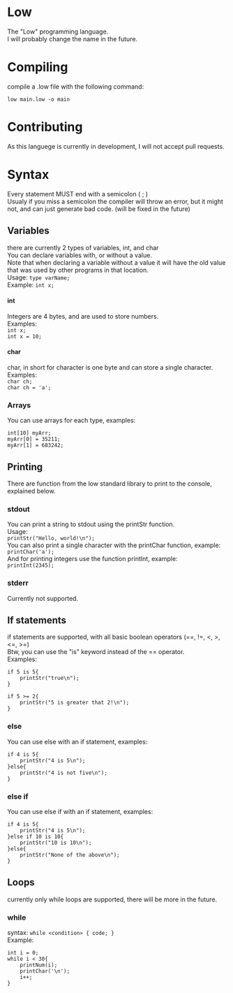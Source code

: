 # Low
The "Low" programming language. \
I will probably change the name in the future.

# Compiling
compile a .low file with the following command:
```
low main.low -o main
```

# Contributing
As this languege is currently in development, I will not accept pull requests.

# Syntax
Every statement MUST end with a semicolon ( ; ) \
Usualy if you miss a semicolon the compiler will throw an error, but it might not, and can just generate bad code. (will be fixed in the future)

## Variables
there are currently 2 types of variables, int, and char \
You can declare variables with, or without a value. \
Note that when declaring a variable without a value it will have the old value that was used by other programs in that location. \
Usage: `type varName;` \
Example: `int x;`

#### int
Integers are 4 bytes, and are used to store numbers. \
Examples: \
`int x;` \
`int x = 10;` 

#### char
char, in short for character is one byte and can store a single character. \
Examples: \
`char ch;` \
`char ch = 'a';` 

### Arrays
You can use arrays for each type, examples: 
```
int[10] myArr;
myArr[0] = 35211;
myArr[1] = 683242;
```

## Printing
There are function from the low standard library to print to the console, explained below.
### stdout
You can print a string to stdout using the printStr function. \
Usage: \
`printStr("Hello, world!\n");` \
You can also print a single character with the printChar function, example: \
`printChar('a');` \
And for printing integers use the function printInt, example: \
`printInt(2345);`

### stderr
Currently not supported.

## If statements
if statements are supported, with all basic boolean operators (==, !=, <, >, <=, >=) \
Btw, you can use the "is" keyword instead of the == operator. \
Examples:
```
if 5 is 5{
    printStr("true\n");
}
```
```
if 5 >= 2{
    printStr("5 is greater that 2!\n");
}
```
### else
You can use else with an if statement, examples:
```
if 4 is 5{
    printStr("4 is 5\n");
}else{
    printStr("4 is not five\n");
}
```

### else if
You can use else if with an if statement, examples:
```
if 4 is 5{
    printStr("4 is 5\n");
}else if 10 is 10{
    printStr("10 is 10\n");
}else{
    printStr("None of the above\n");
}
```

## Loops
currently only while loops are supported, there will be more in the future.
### while
syntax: `while <condition> { code; }` \
Example:
```
int i = 0;
while i < 30{
    printNum(i);
    printChar('\n');
    i++;
}
```
